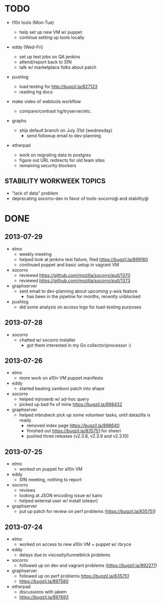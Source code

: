 TODO
===============
- l10n tools (Mon-Tue)
    - help set up new VM w/ puppet
    - continue setting up tools locally
- eddy (Wed-Fri)
    - set up test jobs on QA jenkins
    - attend/report back to SfN
    - talk w/ marketplace folks about patch
- pushlog
    - load testing for http://bugzil.la/827123
    - reading hg docs
- make video of webtools workflow
    - compare/contrast hg/tryserver/etc.
- graphs
    - ship default branch on July 31st (wednesday)
      - send followup email to dev-planning

- etherpad
    - work on migrating data to postgres
    - figure out URL redirects for old team sites
    - remaining security blockers

STABILITY WORKWEEK TOPICS
---------------

- "lack of data" problem
- deprecating socorro-dev in favor of tools-socorro@ and stability@

DONE
===============
2013-07-29
---------------
- elmo
    - weekly meeting
    - helped look at jenkins test failure, filed https://bugzil.la/899160
    - continued puppet and basic setup in vagrant VM
- socorro
    - reviewed https://github.com/mozilla/socorro/pull/1370
    - reviewed https://github.com/mozilla/socorro/pull/1373
- graphserver
    - sent email to dev-planning about upcoming y-axis feature
      - has been in the pipeline for months, recently unblocked
- pushlog
    - did some analysis on access logs for load-testing purposes

2013-07-28
---------------
- socorro
    - chatted w/ socorro installer
      - got them interested in my Go collector/processor :)

2013-07-26
---------------
- elmo
    - more work on a10n VM puppet manifests
- eddy
    - started beating zamboni patch into shape
- socorro
    - helped mjrosenb w/ ad-hoc query
    - picked up bad fix of mine https://bugzil.la/898432
- graphserver
    - helped mbrubeck pick up some volunteer tasks, until datazilla is ready
      - removed index page https://bugzil.la/898640
      - finished out https://bugzil.la/835751 for sheeri
      - pushed three releases (v2.3.8, v2.3.9 and v2.3.10)

2013-07-25
---------------
- elmo
    - worked on puppet for a10n VM
- eddy
    - SfN meeting, nothing to report
- socorro
    - reviews
    - looking at JSON encoding issue w/ kairo
    - helped external user w/ install (oleavr)
- graphserver
    - put up patch for review on perf problems (https://bugzil.la/835751)

2013-07-24
---------------
- elmo
    - worked on access to new a10n VM + puppet w/ rbryce
- eddy
    - delays due to viscosity/tunnelblick problems
- socorro
    - followed up on dev and vagrant problems (https://bugzil.la/892271)
- graphserver
    - followed up on perf problems https://bugzil.la/835751
    - https://bugzil.la/897580
- etherpad
    - discussions with jakem
    - https://bugzil.la/897693
